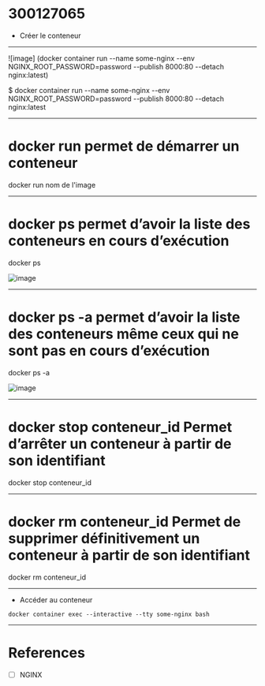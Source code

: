 # 300127065

* Créer le conteneur

-------------------------------------------------------------------------------------------

![image] (docker container run --name some-nginx --env NGINX_ROOT_PASSWORD=password --publish 8000:80 --detach nginx:latest)

$ docker container run --name some-nginx --env NGINX_ROOT_PASSWORD=password --publish 8000:80 --detach nginx:latest

------------------------------------------------------------------------------------------------
# docker run permet de démarrer un conteneur

docker run nom de l'image 

------------------------------------------------------------------------------------------------

# docker ps	permet d’avoir la liste des conteneurs en cours d’exécution

docker ps

![image](https://user-images.githubusercontent.com/97314712/198861934-d5dcb842-6ed1-47cd-9180-cb64d603791c.png)


------------------------------------------------------------------------------------------------

# docker ps -a	permet d’avoir la liste des conteneurs même ceux qui ne sont pas en cours d’exécution

docker ps -a

![image](https://user-images.githubusercontent.com/97314712/198861831-43d1b93d-28d5-4469-b224-7bcd9e6b9452.png)


------------------------------------------------------------------------------------------------

# docker stop conteneur_id Permet d’arrêter un conteneur à partir de son identifiant

docker stop conteneur_id

------------------------------------------------------------------------------------------------

# docker rm conteneur_id	Permet de supprimer définitivement un conteneur à partir de son identifiant

docker rm conteneur_id

------------------------------------------------------------------------------------------------

* Accéder au conteneur

```
docker container exec --interactive --tty some-nginx bash
```
------------------------------------------------------------------------------------------------
# References

- [ ] NGINX

